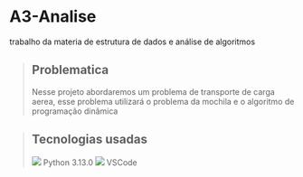 # A3-Analise
trabalho da materia de estrutura de dados e análise de algoritmos

>## Problematica
>Nesse projeto abordaremos um problema de transporte de carga aerea, esse problema utilizará o problema da mochila e o algoritmo de programação dinâmica 

>## Tecnologias usadas
>![](https://skillicons.dev/icons?i=py) Python 3.13.0
>![](https://skillicons.dev/icons?i=vscode) VSCode